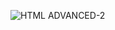 ![HTML ADVANCED-2](https://github.com/user-attachments/assets/99bfa560-26b7-4f46-a8ce-917caf9c7839)
